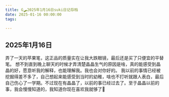```yaml
---
title: G🛹2025年1月16日suki日记存档
date: 2025-01-16 00:00:00
tags:

---
```


## 2025年1月16日
弄了一天的苹果笔，这正品的质量实在让我大跌眼镜，最后还是买了只便宜的平替笔。
想不到直到晚上聊天的时候才弄清楚晶晶生气的原因是啥，真的能感受到晶晶的好，愿意听我的解释，也能理解我。我也会对你好的。
我以前的事情已经被挖掘得差不多了，自己想起来能感受到当时的幼稚，啥也不打听就跟人表白，最后自己伤心了一学期。不过现在有晶晶了，以前的事已经过去了。至于晶晶以前的事，我会慢慢知道的，我知道你现在喜欢我就够了🥰